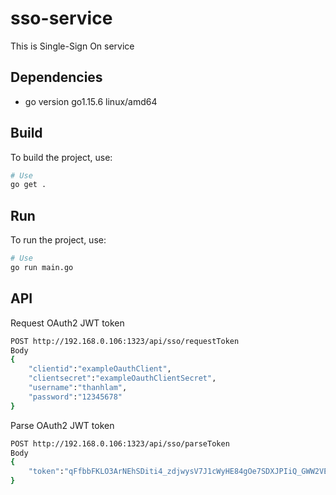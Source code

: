 # sso-service
This is Single-Sign On service
## Dependencies
- go version go1.15.6 linux/amd64

## Build

To build the project, use:

```bash
# Use 
go get .
```
## Run

To run the project, use:

```bash
# Use 
go run main.go
```
## API

Request OAuth2 JWT token

```bash
POST http://192.168.0.106:1323/api/sso/requestToken
Body
{
    "clientid":"exampleOauthClient",
    "clientsecret":"exampleOauthClientSecret",
    "username":"thanhlam",
    "password":"12345678"
}
```
Parse OAuth2 JWT token

```bash
POST http://192.168.0.106:1323/api/sso/parseToken
Body
{
    "token":"qFfbbFKLO3ArNEhSDiti4_zdjwysV7J1cWyHE84gOe7SDXJPIiQ_GWW2VEULaqwYpLXu_RR5PHzXfnY9rDWo7_2PGNzJfCLihU_aTfX42XkjOFS8HsI8VxbGNNHGwJj2y2PJwArDNOF-vCz6tD6zgtZ-GidM58wXDnJfv3qwsehy78I4DkWURhEbrXg9BulxFJr9mOBlKjogCpEV199m1oGdcdfv6IzG5gNstwj2R1M43AC68IDKMiDRD54TB3BjC-6Y2ycpKU9QHsZl8fzhihIUG7ZOQ01Gt0fhO1JFyklR7ef1JVqp9yrdpqxfdQJNJwAlN3LzkbMnQyu7r-YPpItaiIMlgMOCK_yiWSs9-Zo8OPglN9yOow2NXC5NaOcUqKYNb2V9-gGqvggwQiSdpcNQED7yf8gwYUlFmFFmkhnvU09ZFB0wWZjq5dQIJROuXDvzTquwtlybkem2eiw4cIhE_5cCI2VY4NxeX7_Xhc9bXQ2qBYHe7zafWdiLdh_p-QcOMk0EmUtMpnfiL01aGcQYds9C3hayO51HxOKLA1ubDhuI0Kiw5M0sJ5QmZ1AeF99vGcf0HXOcnZVUifdh7R2xbXOjojGGz2T-ON1PbtnIRIUPDUYXvhwyVzE6VnFYYWnsnITIef32bfcUlgLFuARHrNDuPkQHR-GB2-aqfplFLJGc5rfpKTFgfISfUl8o-P0HNtP5VF8KYsu2lYkTWDcD0XNV6Ws_nDdPf8pR4otM5XvRKjkQC3xN3ks-5agFX63cjH8K4Ct2oTYHSYVNJxkaY8cZgzSbvBgRePWzsUvVenLbaHqww3PMxmmf1grg.w1Ce0nx5voBdupjkt7sk5w"
}
```
